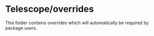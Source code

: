 # Telescope/overrides

This folder contains overrides which will automatically be required by package users.
